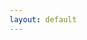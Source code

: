 ```yaml
---
layout: default
---
```


<div class="idxpage-title-container">
	<div class="idxpage-title-content">
	</div>
</div>
<div class="idxpage-highlight-container">
	<div class="idxpage-highlight-content" id="latesthights">
	</div>
</div>


<script type="text/javascript">

$(function () {
    var body = document.getElementById("latesthights");
    var backgrounds = [
            {% for project in site.data.latest_projects %}
            'url({{ site.baseurl }}{{ project.cover_img_url }})',
        {% endfor %}
	];
    var current = 0;

    function nextBackground() {
        body.css(
            'background',
        backgrounds[current = ++current % backgrounds.length]);

        setTimeout(nextBackground, 5000);
    }
    setTimeout(nextBackground, 5000);
    body.css('background', backgrounds[0]);
});
</script>